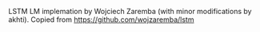 LSTM LM implemation by Wojciech Zaremba (with minor modifications by akhti). Copied from https://github.com/wojzaremba/lstm
